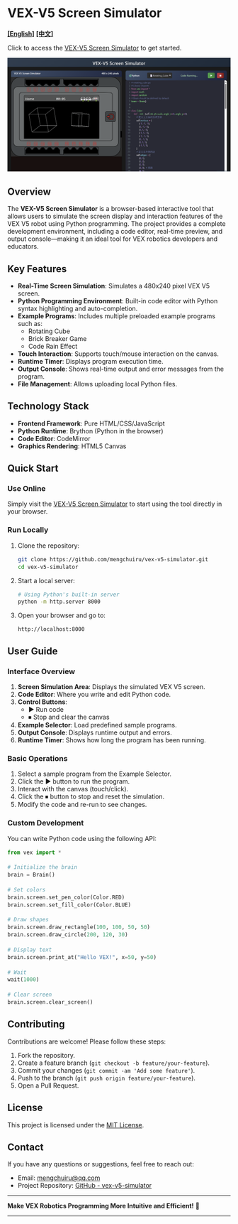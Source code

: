 # VEX-V5 Screen Simulator

**[[English]](README.md)**
**[[中文]](README_zh.md)**

Click to access the [VEX-V5 Screen Simulator](https://mengchuiru.github.io/VEX-V5-Screen-Simulator) to get started.

![Screenshot of VEX-V5 Screen Simulator](./assets/screenshot.png)

## Overview

The **VEX-V5 Screen Simulator** is a browser-based interactive tool that allows users to simulate the screen display and interaction features of the VEX V5 robot using Python programming. The project provides a complete development environment, including a code editor, real-time preview, and output console—making it an ideal tool for VEX robotics developers and educators.

## Key Features

- **Real-Time Screen Simulation**: Simulates a 480x240 pixel VEX V5 screen.
- **Python Programming Environment**: Built-in code editor with Python syntax highlighting and auto-completion.
- **Example Programs**: Includes multiple preloaded example programs such as:
  - Rotating Cube
  - Brick Breaker Game
  - Code Rain Effect
- **Touch Interaction**: Supports touch/mouse interaction on the canvas.
- **Runtime Timer**: Displays program execution time.
- **Output Console**: Shows real-time output and error messages from the program.
- **File Management**: Allows uploading local Python files.

## Technology Stack

- **Frontend Framework**: Pure HTML/CSS/JavaScript
- **Python Runtime**: Brython (Python in the browser)
- **Code Editor**: CodeMirror
- **Graphics Rendering**: HTML5 Canvas

## Quick Start

### Use Online

Simply visit the [VEX-V5 Screen Simulator](https://mengchuiru.github.io/VEX-V5-Screen-Simulator) to start using the tool directly in your browser.

### Run Locally

1. Clone the repository:
   ```bash
   git clone https://github.com/mengchuiru/vex-v5-simulator.git
   cd vex-v5-simulator
   ```

2. Start a local server:
   ```bash
   # Using Python's built-in server
   python -m http.server 8000
   ```

3. Open your browser and go to:
   ```
   http://localhost:8000
   ```

## User Guide

### Interface Overview

1. **Screen Simulation Area**: Displays the simulated VEX V5 screen.
2. **Code Editor**: Where you write and edit Python code.
3. **Control Buttons**:
   - ▶ Run code
   - ⏹ Stop and clear the canvas
4. **Example Selector**: Load predefined sample programs.
5. **Output Console**: Displays runtime output and errors.
6. **Runtime Timer**: Shows how long the program has been running.

### Basic Operations

1. Select a sample program from the Example Selector.
2. Click the ▶ button to run the program.
3. Interact with the canvas (touch/click).
4. Click the ⏹ button to stop and reset the simulation.
5. Modify the code and re-run to see changes.

### Custom Development

You can write Python code using the following API:

```python
from vex import *

# Initialize the brain
brain = Brain()

# Set colors
brain.screen.set_pen_color(Color.RED)
brain.screen.set_fill_color(Color.BLUE)

# Draw shapes
brain.screen.draw_rectangle(100, 100, 50, 50)
brain.screen.draw_circle(200, 120, 30)

# Display text
brain.screen.print_at("Hello VEX!", x=50, y=50)

# Wait
wait(1000)

# Clear screen
brain.screen.clear_screen()
```

## Contributing

Contributions are welcome! Please follow these steps:

1. Fork the repository.
2. Create a feature branch (`git checkout -b feature/your-feature`).
3. Commit your changes (`git commit -am 'Add some feature'`).
4. Push to the branch (`git push origin feature/your-feature`).
5. Open a Pull Request.

## License

This project is licensed under the [MIT License](LICENSE).

## Contact

If you have any questions or suggestions, feel free to reach out:
- Email: mengchuiru@qq.com
- Project Repository: [GitHub - vex-v5-simulator](https://github.com/mengchuiru/vex-v5-simulator)

---

**Make VEX Robotics Programming More Intuitive and Efficient!** 🚀

--- 
